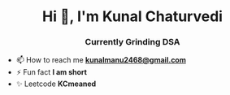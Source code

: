 <h1 align="center">Hi 👋, I'm Kunal Chaturvedi</h1>
<h3 align="center">Currently Grinding DSA</h3>


- 📫 How to reach me **kunalmanu2468@gmail.com**
- ⚡ Fun fact **I am short**
- ✨ Leetcode **KCmeaned**
